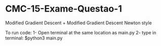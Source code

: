 # CMC-15-Exame-Questao-1
Modified Gradient Descent + Modified Gradient Descent Newton style

To run code:
1- Open terminal at the same location as main.py 
2- type in terminal: $python3 main.py
